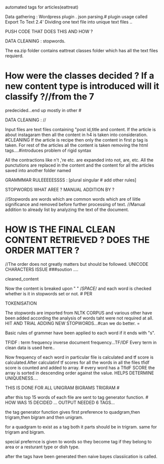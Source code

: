 
automated tags for articles(eattreat)


Data gathering : Wordpress plugin . json parsing.# plugin usage called Export To Text 2.4'
Dividing one text file into unique text files ..

PUSH CODE THAT DOES THIS AND HOW ?


DATA CLEANING :
stopwords.










The ea.zip folder contains eattreat classes folder which has all the text files requierd.
# How were the classes decided ? If a new content type is introduced will it classify ?//from the 7
 predecided...end up mostly in other #

DATA CLEANING :
//


Input files are text files containing "post id,title and content.
If the article is about instagaram then all the content in h4 is taken into consideration. #CLEANING 
If the article is recipe then only the content in first p tag is taken.
For rest of the articles all the content is taken removing the html tags....#introduces problem of rigid syntax

All the contractions like n't ,'re etc. are expanded into not, are, etc.
All the punctutions are replaced in the content and the content for all the articles saved into another folder named 

GRAMMMAR RULEEEEESSSS : [plural singular # add other rules]


STOPWORDS WHAT AREE ? MANUAL ADDITION BY ? 

//Stopwords are words which are common words which are of liitle significance and removed before further processing of text.
//Manual addition to already list by analyzing the text of the document.


# HOW IS THE FINAL CLEAN CONTENT RETRIEVED  ? DOES THE ORDER MATTER ? 
//The order does not greatly matters but should be followed.
UNICODE CHARACTERS ISSUE ###soution ....

cleaned_content


Now the content is breaked upon " " /*SPACE*/ and each word is checked whether is it in stopwords set or not. # PER

TOKENISATION 

The stopwords are imported from NLTK CORPUS and various other have been added according the analysis of words taht were not required at all. HIT AND TRIAL ADDING NEW STOPWORDS...#can we do better. =

Basic rules of grammer have been applied to each word if it ends with "s".


TFIDF  : term frequency inverse document frequency...TF/IDF 
Every term in clean data is used here..



Now frequency of each word in particular file is calculated and tf score is calculated.After calculatinf tf scores for all the words in all the files tfidf score is counted and added to array. # every  word has a TfIdF SCORE 
the array is sorted in descending order against the value. HELPS DETERMINE UNIQUENESS....

THIS IS DONE FOR ALL UNIGRAM BIGRAMS TRIGRAM # 

after this top 15 words of each file are sent to tag generator function. # HOW WAS 15 DECIDED ... OUTPUT NEEDED 6 TAGS...

the tag generator function gives first preference to quadgram,then trigram,then bigram and then unigram.

for a quadgram to exist as a tag both it parts should be in trigram. same for trigram and bigram.

special prefernce is given to words so they become tag if they belong to area or a resturant type or dish type.

after the tags have been generated then naive bayes classiication is called.

